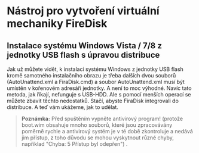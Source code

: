 # Nástroj pro vytvoření virtuální mechaniky FireDisk

## Instalace systému Windows Vista / 7/8 z jednotky USB flash s úpravou distribuce
Jak už můžete vidět, k instalaci systému Windows z jednotky USB flash kromě samotného instalačního obrazu je třeba dalších dvou souborů (AutoUnattend.xml a FiraDisk.cmd) a soubor AutoUnattend.xml musí být umístěn v kořenovém adresáři jednotky. A není to moc výhodné. Navíc tato metoda, jak říkají, nefunguje s USB-HDD. Ale s pomocí menších operací se můžete zbavit těchto nedostatků. Stačí, abyste FiraDisk integrovali do distribuce.
A teď vám ukážeme, jak to udělat.

> **Poznámka:** Před spuštěním vypněte antivirový program! (protože boot.wim obsahuje mnoho souborů, které jsou zpracovávány poměrně rychle a antivirový systém je v té době zkontroluje a nedává jim přístup, z toho důvodu se mohou vyskytnout různé chyby, například "Chyba: 5 Přístup byl odepřen") .
